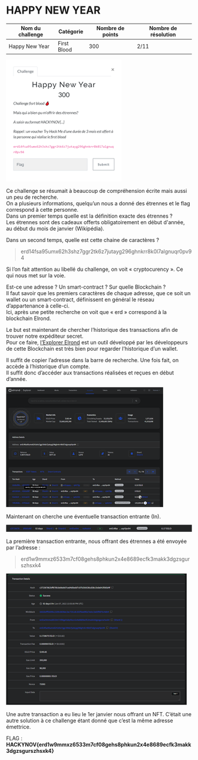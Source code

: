 # HAPPY NEW YEAR

| Nom du challenge  | Catégorie     | Nombre de points | Nombre de résolution |
|-------------------|---------------|------------------|----------------------|
| Happy New Year    | First Blood   |        300       |         2/11         |

![Description](./Img/Happy_New_Year_0.png)

Ce challenge se résumait à beaucoup de compréhension écrite mais aussi un peu de recherche.<br/>
On a plusieurs informations, quelqu’un nous a donné des étrennes et le flag correspond à cette personne.<br/>
Dans un premier temps quelle est la définition exacte des étrennes ? <br/>
Les étrennes sont des cadeaux offerts obligatoirement en début d'année, au début du mois de janvier (Wikipédia).

Dans un second temps, quelle est cette chaine de caractères ? <br/>
> erd14fsa95umx62h3shz7ggr2tk6z7jutayg296ghnkrr8k0l7algnuqr0pv94

Si l’on fait attention au libellé du challenge, on voit « cryptocurency ». Ce qui nous met sur la voie.

Est-ce une adresse ? Un smart-contract ? Sur quelle Blockchain ?<br/>
Il faut savoir que les premiers caractères de chaque adresse, que ce soit un wallet ou un smart-contract, définissent en général le réseau d’appartenance à celle-ci.<br/>
Ici, après une petite recherche on voit que « erd » correspond à la blockchain Elrond.

Le but est maintenant de chercher l’historique des transactions afin de trouver notre expéditeur secret.<br/>
Pour ce faire, [l’Explorer Elrond](https://explorer.elrond.com/) est un outil développé par les développeurs de cette Blockchain est très bien pour regarder l’historique d’un wallet.

Il suffit de copier l’adresse dans la barre de recherche. Une fois fait, on accède à l’historique d’un compte.<br/>
Il suffit donc d’accéder aux transactions réalisées et reçues en début d’année.


![Elrond Explorer](./Img/Happy_New_Year_1.png)

Maintenant on cherche une éventuelle transaction entrante (In).

![Tx finale ligne](./Img/Happy_New_Year_2.png)

La première transaction entrante, nous offrant des étrennes a été envoyée par l’adresse : 
> erd1w9mmxz6533m7cf08gehs8phkun2x4e8689ecfk3makk3dgzsgurszhsxk4

![Tx finale](./Img/Happy_New_Year_3.png)

Une autre transaction a eu lieu le 1er janvier nous offrant un NFT. C’était une autre solution à ce challenge étant donné que c’est la même adresse émettrice.

FLAG : **HACKYNOV{erd1w9mmxz6533m7cf08gehs8phkun2x4e8689ecfk3makk3dgzsgurszhsxk4}**